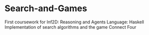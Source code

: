 # Search-and-Games
First coursework for Inf2D: Reasoning and Agents
Language: Haskell
Implementation of search algorithms and the game Connect Four
